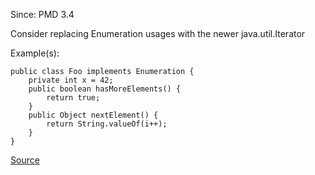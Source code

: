 Since: PMD 3.4

Consider replacing Enumeration usages with the newer java.util.Iterator

Example(s):
```
public class Foo implements Enumeration {
    private int x = 42;
    public boolean hasMoreElements() {
        return true;
    }
    public Object nextElement() {
        return String.valueOf(i++);
    }
}
```

[Source](https://pmd.github.io/pmd-5.5.4/pmd-java/rules/java/migrating.html#ReplaceEnumerationWithIterator)
